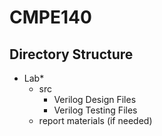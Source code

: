 # CMPE140
## Directory Structure
- Lab*
  - src
    - Verilog Design Files
    - Verilog Testing Files
  - report materials (if needed)